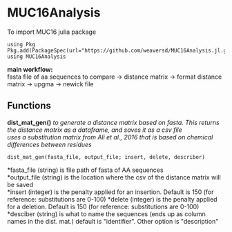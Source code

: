 # MUC16Analysis


To import MUC16 julia package

```
using Pkg
Pkg.add(PackageSpec(url="https://github.com/weaversd/MUC16Analysis.jl.git"))
using MUC16Analysis
```


**main workflow:**  
fasta file of aa sequences to compare -> distance matrix -> format distance matrix -> upgma -> newick file


## Functions

**dist_mat_gen()**
*to generate a distance matrix based on fasta. This returns the distance matrix as a dataframe, and saves it as a csv file*  
*uses a substitution matrix from Ali et al., 2016 that is based on chemical differences between residues*
```
dist_mat_gen(fasta_file, output_file; insert, delete, describer)
```
*fasta_file (string) is file path of fasta of AA sequences  
*output_file (string) is the location where the csv of the distance matrix will be saved  
*insert (integer) is the penalty applied for an insertion. Default is 150 (for reference: substitutions are 0-100)
*delete (integer) is the penalty applied for a deletion. Default is 150 (for reference: substitutions are 0-100)
*desciber (string) is what to name the sequences (ends up as column names in the dist. mat.) default is "identifier". Other option is "description"



